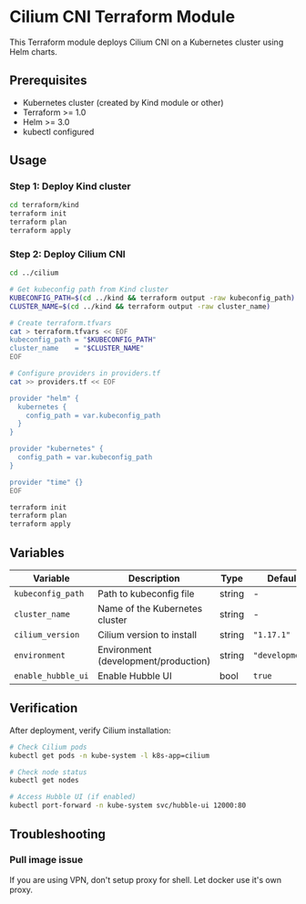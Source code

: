 # Cilium CNI Terraform Module

This Terraform module deploys Cilium CNI on a Kubernetes cluster using Helm charts.

## Prerequisites

- Kubernetes cluster (created by Kind module or other)
- Terraform >= 1.0
- Helm >= 3.0
- kubectl configured

## Usage

### Step 1: Deploy Kind cluster

```bash
cd terraform/kind
terraform init
terraform plan
terraform apply
```

### Step 2: Deploy Cilium CNI

```bash
cd ../cilium

# Get kubeconfig path from Kind cluster
KUBECONFIG_PATH=$(cd ../kind && terraform output -raw kubeconfig_path)
CLUSTER_NAME=$(cd ../kind && terraform output -raw cluster_name)

# Create terraform.tfvars
cat > terraform.tfvars << EOF
kubeconfig_path = "$KUBECONFIG_PATH"
cluster_name    = "$CLUSTER_NAME"
EOF

# Configure providers in providers.tf
cat >> providers.tf << EOF

provider "helm" {
  kubernetes {
    config_path = var.kubeconfig_path
  }
}

provider "kubernetes" {
  config_path = var.kubeconfig_path
}

provider "time" {}
EOF

terraform init
terraform plan
terraform apply
```

## Variables

| Variable | Description | Type | Default | Required |
|----------|-------------|------|---------|----------|
| `kubeconfig_path` | Path to kubeconfig file | string | - | yes |
| `cluster_name` | Name of the Kubernetes cluster | string | - | yes |
| `cilium_version` | Cilium version to install | string | `"1.17.1"` | no |
| `environment` | Environment (development/production) | string | `"development"` | no |
| `enable_hubble_ui` | Enable Hubble UI | bool | `true` | no |

## Verification

After deployment, verify Cilium installation:

```bash
# Check Cilium pods
kubectl get pods -n kube-system -l k8s-app=cilium

# Check node status
kubectl get nodes

# Access Hubble UI (if enabled)
kubectl port-forward -n kube-system svc/hubble-ui 12000:80
```

## Troubleshooting

### Pull image issue

If you are using VPN, don't setup proxy for shell. Let docker use it's own proxy.
